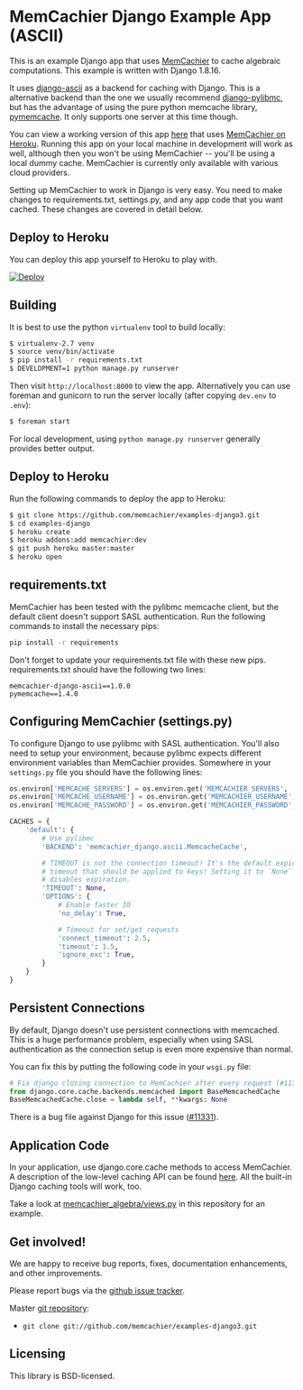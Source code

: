 # MemCachier Django Example App (ASCII)

This is an example Django app that uses
[MemCachier](http://www.memcachier.com) to cache algebraic
computations. This example is written with Django 1.8.16.

It uses [django-ascii](https://github.com/memcachier/django-ascii) as
a backend for caching with Django. This is a alternative backend than
the one we usually recommend
[django-pylibmc](https://github.com/jbalogh/django-pylibmc/), but has
the advantage of using the pure python memcache library,
[pymemcache](https://github.com/pinterest/pymemcache). It only
supports one server at this time though.

You can view a working version of this app
[here](http://memcachier-examples-django3.herokuapp.com) that uses
[MemCachier on Heroku](https://addons.heroku.com/memcachier).  Running
this app on your local machine in development will work as well,
although then you won't be using MemCachier -- you'll be using a local
dummy cache. MemCachier is currently only available with various cloud
providers.

Setting up MemCachier to work in Django is very easy. You need to make
changes to requirements.txt, settings.py, and any app code that you
want cached. These changes are covered in detail below.

## Deploy to Heroku

You can deploy this app yourself to Heroku to play with.

[![Deploy](https://www.herokucdn.com/deploy/button.png)](https://heroku.com/deploy)

## Building

It is best to use the python `virtualenv` tool to build locally:

```sh
$ virtualenv-2.7 venv
$ source venv/bin/activate
$ pip install -r requirements.txt
$ DEVELOPMENT=1 python manage.py runserver
```

Then visit `http://localhost:8000` to view the app. Alternatively you
can use foreman and gunicorn to run the server locally (after copying
`dev.env` to `.env`):

```sh
$ foreman start
```

For local development, using `python manage.py runserver` generally provides
better output.

## Deploy to Heroku

Run the following commands to deploy the app to Heroku:

```sh
$ git clone https://github.com/memcachier/examples-django3.git
$ cd examples-django
$ heroku create
$ heroku addons:add memcachier:dev
$ git push heroku master:master
$ heroku open
```

## requirements.txt

MemCachier has been tested with the pylibmc memcache client, but the
default client doesn't support SASL authentication. Run the following
commands to install the necessary pips:

```sh
pip install -r requirements
```

Don't forget to update your requirements.txt file with these new pips.
requirements.txt should have the following two lines:

```
memcachier-django-ascii==1.0.0
pymemcache==1.4.0
```

## Configuring MemCachier (settings.py)

To configure Django to use pylibmc with SASL authentication. You'll also need
to setup your environment, because pylibmc expects different environment
variables than MemCachier provides. Somewhere in your `settings.py` file you
should have the following lines:

```python
os.environ['MEMCACHE_SERVERS'] = os.environ.get('MEMCACHIER_SERVERS', '').replace(',', ';')
os.environ['MEMCACHE_USERNAME'] = os.environ.get('MEMCACHIER_USERNAME', '')
os.environ['MEMCACHE_PASSWORD'] = os.environ.get('MEMCACHIER_PASSWORD', '')

CACHES = {
    'default': {
        # Use pylibmc
        'BACKEND': 'memcachier_django.ascii.MemcacheCache',

        # TIMEOUT is not the connection timeout! It's the default expiration
        # timeout that should be applied to keys! Setting it to `None`
        # disables expiration.
        'TIMEOUT': None,
        'OPTIONS': {
            # Enable faster IO
            'no_delay': True,

            # Timeout for set/get requests
            'connect_timeout': 2.5,
            'timeout': 1.5,
            'ignore_exc': True,
        }
    }
}
```

## Persistent Connections

By default, Django doesn't use persistent connections with memcached. This is a
huge performance problem, especially when using SASL authentication as the
connection setup is even more expensive than normal.

You can fix this by putting the following code in your `wsgi.py` file:

```python
# Fix django closing connection to MemCachier after every request (#11331)
from django.core.cache.backends.memcached import BaseMemcachedCache
BaseMemcachedCache.close = lambda self, **kwargs: None
```

There is a bug file against Django for this issue
([#11331](https://code.djangoproject.com/ticket/11331)).

## Application Code

In your application, use django.core.cache methods to access
MemCachier. A description of the low-level caching API can be found
[here](https://docs.djangoproject.com/en/1.8/topics/cache/#the-low-level-cache-api).
All the built-in Django caching tools will work, too.

Take a look at
[memcachier_algebra/views.py](https://github.com/memcachier/examples-django/blob/master/memcachier_algebra/views.py)
in this repository for an example.

## Get involved!

We are happy to receive bug reports, fixes, documentation enhancements,
and other improvements.

Please report bugs via the
[github issue tracker](http://github.com/memcachier/examples-django3/issues).

Master [git repository](http://github.com/memcachier/examples-django3):

* `git clone git://github.com/memcachier/examples-django3.git`

## Licensing

This library is BSD-licensed.

